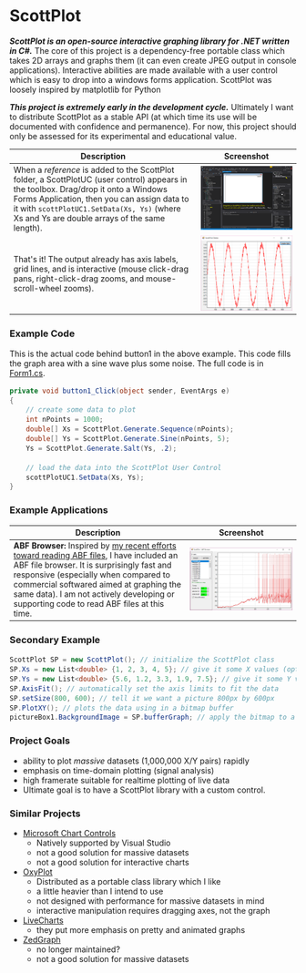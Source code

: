 # ScottPlot
***ScottPlot is an open-source interactive graphing library for .NET written in C#.*** The core of this project is a dependency-free portable class which takes 2D arrays and graphs them (it can even create JPEG output in console applications). Interactive abilities are made available with a user control which is easy to drop into a windows forms application. ScottPlot was loosely inspired by matplotlib for Python

***This project is extremely early in the development cycle.*** Ultimately I want to distribute ScottPlot as a stable API (at which time its use will be documented with confidence and permanence). For now, this project should only be assessed for its experimental and educational value.

Description | Screenshot
--- | ---
When a _reference_ is added to the ScottPlot folder, a ScottPlotUC (user control) appears in the toolbox. Drag/drop it onto a Windows Forms Application, then you can assign data to it with `scottPlotUC1.SetData(Xs, Ys)` (where Xs and Ys are double arrays of the same length). | ![](/doc/uc-usage.png)
That's it! The output already has axis labels, grid lines, and is interactive (mouse click-drag pans, right-click-drag zooms, and mouse-scroll-wheel zooms). | ![](/doc/uc-output.png)

### Example Code
This is the actual code behind button1 in the above example. This code fills the graph area with a sine wave plus some noise. The full code is in [Form1.cs](/src/examples/GUI/17.07.16%20user%20control%20demo/Form1.cs).

```C#
private void button1_Click(object sender, EventArgs e)
{
	// create some data to plot
	int nPoints = 1000;
	double[] Xs = ScottPlot.Generate.Sequence(nPoints);
	double[] Ys = ScottPlot.Generate.Sine(nPoints, 5);
	Ys = ScottPlot.Generate.Salt(Ys, .2);

	// load the data into the ScottPlot User Control
	scottPlotUC1.SetData(Xs, Ys);
}
```

### Example Applications

Description | Screenshot
--- | ---
**ABF Browser:** Inspired by [my recent efforts toward reading ABF files](https://github.com/swharden/pyABF), I have included an ABF file browser. It is surprisingly fast and responsive (especially when compared to commercial softwared aimed at graphing the same data). I am not actively developing or supporting code to read ABF files at this time. | ![](/doc/abf-browser.jpg)

### Secondary Example
```C#
ScottPlot SP = new ScottPlot(); // initialize the ScottPlot class
SP.Xs = new List<double> {1, 2, 3, 4, 5}; // give it some X values (optional)
SP.Ys = new List<double> {5.6, 1.2, 3.3, 1.9, 7.5}; // give it some Y values
SP.AxisFit(); // automatically set the axis limits to fit the data
SP.setSize(800, 600); // tell it we want a picture 800px by 600px
SP.PlotXY(); // plots the data using in a bitmap buffer
pictureBox1.BackgroundImage = SP.bufferGraph; // apply the bitmap to a picturebox
```

### Project Goals
* ability to plot _massive_ datasets (1,000,000 X/Y pairs) rapidly
* emphasis on time-domain plotting (signal analysis)
* high framerate suitable for realtime plotting of live data
* Ultimate goal is to have a ScottPlot library with a custom control.

### Similar Projects
* [Microsoft Chart Controls](https://code.msdn.microsoft.com/mschart)
  * Natively supported by Visual Studio
  * not a good solution for massive datasets
  * not a good solution for interactive charts
* [OxyPlot](http://www.oxyplot.org/)
  * Distributed as a portable class library which I like
  * a little heavier than I intend to use
  * not designed with performance for massive datasets in mind
  * interactive manipulation requires dragging axes, not the graph
* [LiveCharts](https://github.com/beto-rodriguez/Live-Charts)
  * they put more emphasis on pretty and animated graphs
* [ZedGraph](http://zedgraph.sourceforge.net/samples.html)
  * no longer maintained?
  * not a good solution for massive datasets
